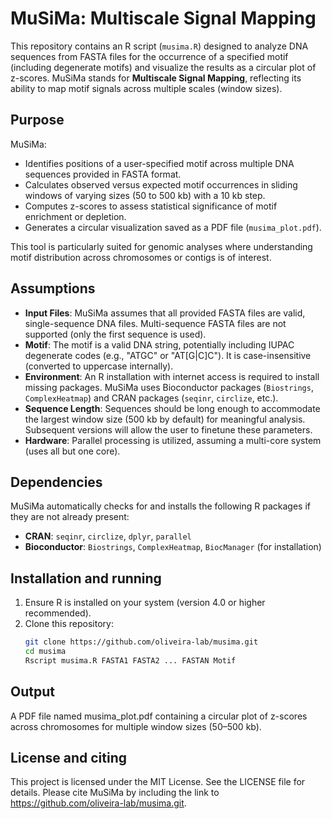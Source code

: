 # MuSiMa: Multiscale Signal Mapping

This repository contains an R script (`musima.R`) designed to analyze DNA sequences from FASTA files for the occurrence of a specified motif (including degenerate motifs) and visualize the results as a circular plot of z-scores. MuSiMa stands for **Multiscale Signal Mapping**, reflecting its ability to map motif signals across multiple scales (window sizes).

## Purpose
MuSiMa:
- Identifies positions of a user-specified motif across multiple DNA sequences provided in FASTA format.
- Calculates observed versus expected motif occurrences in sliding windows of varying sizes (50 to 500 kb) with a 10 kb step.
- Computes z-scores to assess statistical significance of motif enrichment or depletion.
- Generates a circular visualization saved as a PDF file (`musima_plot.pdf`).

This tool is particularly suited for genomic analyses where understanding motif distribution across chromosomes or contigs is of interest.

## Assumptions
- **Input Files**: MuSiMa assumes that all provided FASTA files are valid, single-sequence DNA files. Multi-sequence FASTA files are not supported (only the first sequence is used).
- **Motif**: The motif is a valid DNA string, potentially including IUPAC degenerate codes (e.g., "ATGC" or "AT[G|C]C"). It is case-insensitive (converted to uppercase internally).
- **Environment**: An R installation with internet access is required to install missing packages. MuSiMa uses Bioconductor packages (`Biostrings`, `ComplexHeatmap`) and CRAN packages (`seqinr`, `circlize`, etc.).
- **Sequence Length**: Sequences should be long enough to accommodate the largest window size (500 kb by default) for meaningful analysis. Subsequent versions will allow the user to finetune these parameters.
- **Hardware**: Parallel processing is utilized, assuming a multi-core system (uses all but one core).

## Dependencies
MuSiMa automatically checks for and installs the following R packages if they are not already present:
- **CRAN**: `seqinr`, `circlize`, `dplyr`, `parallel`
- **Bioconductor**: `Biostrings`, `ComplexHeatmap`, `BiocManager` (for installation)

## Installation and running
1. Ensure R is installed on your system (version 4.0 or higher recommended).
2. Clone this repository:
   ```bash
   git clone https://github.com/oliveira-lab/musima.git
   cd musima
   Rscript musima.R FASTA1 FASTA2 ... FASTAN Motif

## Output
A PDF file named musima_plot.pdf containing a circular plot of z-scores across chromosomes for multiple window sizes (50–500 kb).

## License and citing
This project is licensed under the MIT License. See the LICENSE file for details. Please cite MuSiMa by including the link to https://github.com/oliveira-lab/musima.git.

